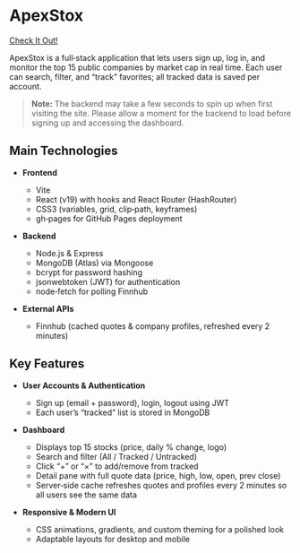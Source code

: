 # ApexStox

[Check It Out!](https://shantnukaushal.github.io/ApexStox/)

ApexStox is a full‐stack application that lets users sign up, log in, and monitor the top 15 public companies by market cap in real time. Each user can search, filter, and “track” favorites; all tracked data is saved per account.

> **Note:** The backend may take a few seconds to spin up when first visiting the site. Please allow a moment for the backend to load before signing up and accessing the dashboard.

## Main Technologies

- **Frontend**  
  - Vite  
  - React (v19) with hooks and React Router (HashRouter)  
  - CSS3 (variables, grid, clip‐path, keyframes)  
  - gh‐pages for GitHub Pages deployment  

- **Backend**  
  - Node.js & Express  
  - MongoDB (Atlas) via Mongoose  
  - bcrypt for password hashing  
  - jsonwebtoken (JWT) for authentication  
  - node‐fetch for polling Finnhub  

- **External APIs**  
  - Finnhub (cached quotes & company profiles, refreshed every 2 minutes)

## Key Features

- **User Accounts & Authentication**  
  - Sign up (email + password), login, logout using JWT  
  - Each user’s “tracked” list is stored in MongoDB  

- **Dashboard**  
  - Displays top 15 stocks (price, daily % change, logo)  
  - Search and filter (All / Tracked / Untracked)  
  - Click “+” or “×” to add/remove from tracked  
  - Detail pane with full quote data (price, high, low, open, prev close)  
  - Server‐side cache refreshes quotes and profiles every 2 minutes so all users see the same data  

- **Responsive & Modern UI**  
  - CSS animations, gradients, and custom theming for a polished look  
  - Adaptable layouts for desktop and mobile
